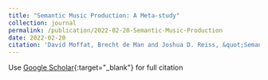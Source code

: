 ```yaml
---
title: "Semantic Music Production: A Meta-study"
collection: journal
permalink: /publication/2022-02-20-Semantic-Music-Production
date: 2022-02-20
citation: 'David Moffat, Brecht de Man and Joshua D. Reiss, &quot;Semantic Music Production: A Meta-study.&quot; Journal of the Audio Engineering Society, 2022. _In Review_'
---
```

Use [Google Scholar](https://scholar.google.com/scholar?q=Semantic+Music+Production+Moffat){:target="_blank"} for full citation
